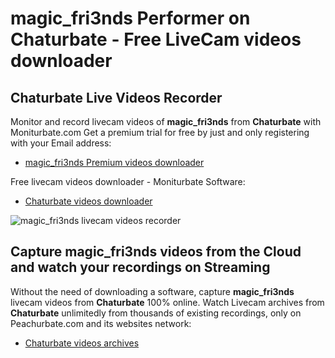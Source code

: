 # magic_fri3nds Performer on Chaturbate - Free LiveCam videos downloader

## Chaturbate Live Videos Recorder

Monitor and record livecam videos of **magic_fri3nds** from **Chaturbate** with Moniturbate.com
Get a premium trial for free by just and only registering with your Email address:
* [magic_fri3nds Premium videos downloader](https://moniturbate.com/request-demo-licence-key.html)

Free livecam videos downloader - Moniturbate Software:
* [Chaturbate videos downloader](https://moniturbate.com/moniturbate-download-software.html)

![magic_fri3nds livecam videos recorder](https://peachurnet.com/templates/moniturbate-software.png)


## Capture magic_fri3nds videos from the Cloud and watch your recordings on Streaming

Without the need of downloading a software, capture **magic_fri3nds** livecam videos from **Chaturbate** 100% online.
Watch Livecam archives from **Chaturbate** unlimitedly from thousands of existing recordings, only on Peachurbate.com and its websites network:
* [Chaturbate videos archives](https://peachurnet.com/)